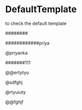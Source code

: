 # DefaultTemplate
to check the default template

########

############priya

@priyanka

#######111

@@ertytyu

@sdfghj

@rtyuiuty

@@fghjf